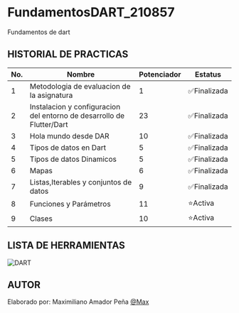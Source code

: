 # FundamentosDART_210857
Fundamentos de dart

## HISTORIAL DE PRACTICAS
|No.|Nombre|Potenciador|Estatus|
|--|--|--|--|
|1|Metodologia de evaluacion de la asignatura|1|✅Finalizada|
|2|Instalacion y configuracion del entorno de desarrollo de Flutter/Dart|23|✅Finalizada|
|3|Hola mundo desde DAR|10|✅Finalizada|
|4|Tipos de datos en Dart|5|✅Finalizada|
|5|Tipos de datos Dinamicos|5|✅Finalizada|
|6|Mapas|6|✅Finalizada|
|7|Listas,Iterables y conjuntos de datos|9|✅Finalizada|
|8|Funciones y Parámetros|11|⭐Activa|
|9|Clases|10|⭐Activa|

## LISTA DE HERRAMIENTAS
![DART](https://img.shields.io/badge/Dart-0175C2?style=for-the-badge&logo=dart&logoColor=white)

## AUTOR
Elaborado por: Maximiliano Amador Peña [@Max](https://github.com/maxhithub12)